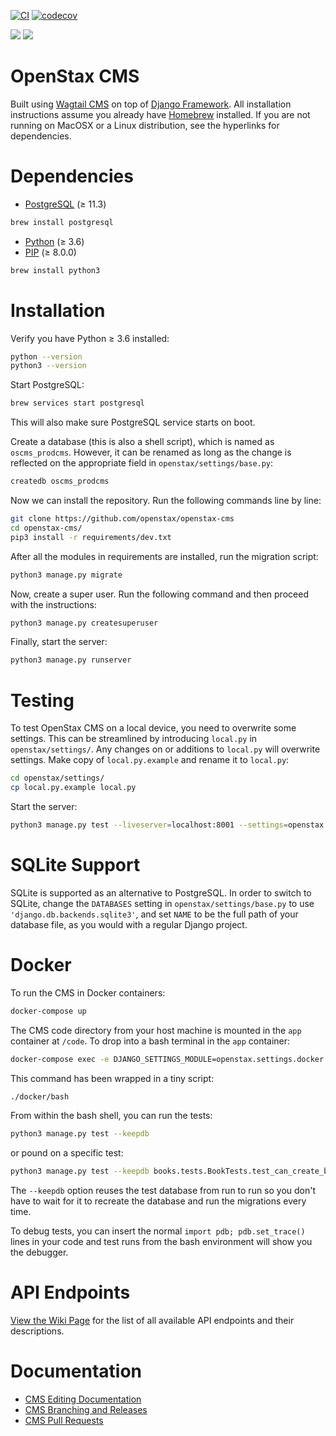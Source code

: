 [![CI](https://github.com/openstax/openstax-cms/actions/workflows/tests.yml/badge.svg)](https://github.com/openstax/openstax-cms/actions/workflows/tests.yml)
[![codecov](https://codecov.io/gh/openstax/openstax-cms/branch/main/graph/badge.svg?token=hHMb4KUGYC)](https://codecov.io/gh/openstax/openstax-cms)

![](https://codebuild.us-west-2.amazonaws.com/badges?uuid=eyJlbmNyeXB0ZWREYXRhIjoiek9QM293aWxTZkdOZ0kwb00yTlZPaFJqck53RENqMFFaWGNGS2xQZFpEbThaOENrWnFUQmd2cFZIdHJoUkNFekN6Z3ozc2d3MFh6dlBaT29nNVcrM2RBPSIsIml2UGFyYW1ldGVyU3BlYyI6IklqT2p6T3NwT1pHVVVKRU0iLCJtYXRlcmlhbFNldFNlcmlhbCI6MX0%3D&branch=main)
![](https://img.shields.io/github/v/tag/openstax/openstax-cms?label=latest%20tag)


OpenStax CMS
=======================

Built using [Wagtail CMS](http://wagtail.io) on top of [Django Framework](https://www.djangoproject.com). All installation instructions assume you already have [Homebrew](http://brew.sh) installed. If you are not running on MacOSX or a Linux distribution, see the hyperlinks for dependencies.

Dependencies
=======================
* [PostgreSQL](http://www.postgresql.org) (≥ 11.3)  
```bash
brew install postgresql
```
* [Python](https://www.python.org/) (≥ 3.6)
* [PIP](https://github.com/pypa/pip) (≥ 8.0.0)
```bash
brew install python3
```

Installation
=======================
Verify you have Python ≥ 3.6 installed:  
```bash
python --version
python3 --version
```

Start PostgreSQL:
```bash
brew services start postgresql
```
This will also make sure PostgreSQL service starts on boot.

Create a database (this is also a shell script), which is named as `oscms_prodcms`. However, it can be renamed as long as the change is reflected on the appropriate field in `openstax/settings/base.py`:
```bash
createdb oscms_prodcms
```

Now we can install the repository. Run the following commands line by line:

```bash
git clone https://github.com/openstax/openstax-cms
cd openstax-cms/
pip3 install -r requirements/dev.txt
```

After all the modules in requirements are installed, run the migration script:

```bash
python3 manage.py migrate
```
Now, create a super user. Run the following command and then proceed with the instructions:

```bash
python3 manage.py createsuperuser
```

Finally, start the server:

```bash
python3 manage.py runserver
```

Testing
=======================
To test OpenStax CMS on a local device, you need to overwrite some settings. This can be streamlined by introducing `local.py` in `openstax/settings/`. Any changes on or additions to `local.py` will overwrite settings. Make copy of `local.py.example` and rename it to `local.py`:
```bash
cd openstax/settings/
cp local.py.example local.py
```

Start the server:
```bash
python3 manage.py test --liveserver=localhost:8001 --settings=openstax.settings.dev
```

SQLite Support
=======================
SQLite is supported as an alternative to PostgreSQL. In order to switch to SQLite, change the `DATABASES` setting
in `openstax/settings/base.py` to use `'django.db.backends.sqlite3'`, and set `NAME` to be the full path of your database file, as you would with a regular Django project.

Docker
=======================
To run the CMS in Docker containers:

```bash
docker-compose up
```

The CMS code directory from your host machine is mounted in the `app` container at `/code`. To drop into a bash terminal in the `app` container:

```bash
docker-compose exec -e DJANGO_SETTINGS_MODULE=openstax.settings.docker app bash
```

This command has been wrapped in a tiny script:

```bash
./docker/bash
```

From within the bash shell, you can run the tests:

```bash
python3 manage.py test --keepdb
```

or pound on a specific test:

```bash
python3 manage.py test --keepdb books.tests.BookTests.test_can_create_book
```

The `--keepdb` option reuses the test database from run to run so you don't have to wait for it to recreate the database and run the migrations every time.

To debug tests, you can insert the normal `import pdb; pdb.set_trace()` lines in your code and test runs from the bash environment will show you the debugger.

API Endpoints
=======================
[View the Wiki Page](https://github.com/openstax/openstax-cms/wiki/API-Endpoints) for the list of all available API endpoints and their descriptions.

Documentation
=============
* [CMS Editing Documentation](https://openstax.atlassian.net/wiki/spaces/BIT/pages/2193391617/CMS+Editing)
* [CMS Branching and Releases](https://openstax.atlassian.net/wiki/spaces/BIT/pages/2207219713/CMS+Branching+and+Releases)
* [CMS Pull Requests](https://openstax.atlassian.net/wiki/spaces/BIT/pages/2207252512/CMS+Pull+Requests)
